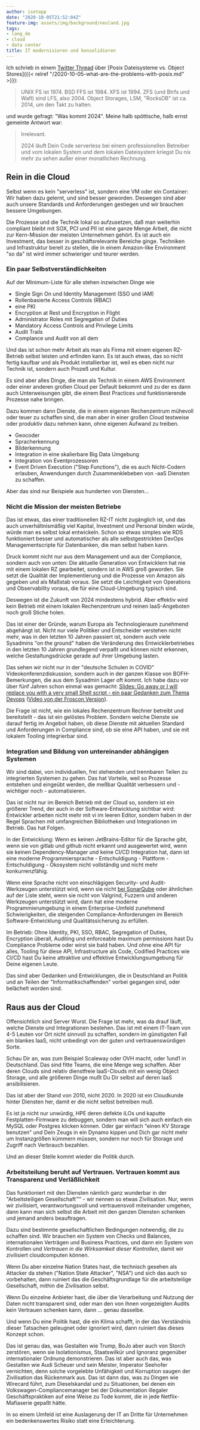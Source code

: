 ```yaml
---
author: isotopp
date: "2020-10-05T21:52:04Z"
feature-img: assets/img/background/neuland.jpg
tags:
- lang_de
- cloud
- data center
title: IT modernisieren und konsolidieren
---
```

Ich schrieb in einem [Twitter Thread](https://twitter.com/isotopp/status/1313084134168944640) über [Posix Dateisysteme vs. Object Stores]({{< relref "/2020-10-05-what-are-the-problems-with-posix.md" >}}):

> UNIX FS ist 1974.
> BSD FFS ist 1984.
> XFS ist 1994.
> ZFS (und Btrfs und Wafl) sind LFS, also 2004.
> Object Storages, LSM, "RocksDB" ist ca. 2014, um den Takt zu halten.

und wurde gefragt: "Was kommt 2024". Meine halb spöttische, halb ernst gemeinte Antwort war:

> Irrelevant.
>
> 2024 läuft Dein Code serverless bei einem professionellen Betreiber und vom lokalen System und dem lokalen Dateisystem kriegst Du nix mehr zu sehen außer einer monatlichen Rechnung.

## Rein in die Cloud

Selbst wenn es kein "serverless" ist, sondern eine VM oder ein Container: Wir haben dazu gelernt, und sind besser geworden. Deswegen sind aber auch unsere Standards und Anforderungen gestiegen und wir brauchen bessere Umgebungen.

Die Prozesse und die Technik lokal so aufzusetzen, daß man weiterhin compliant bleibt mit SOX, PCI und PII ist eine ganze Menge Arbeit, die nicht zur Kern-Mission der meisten Unternehmen gehört. Es ist auch ein Investment, das besser in geschäftsrelevante Bereiche ginge. Techniken und Infrastruktur bereit zu stellen, die in einem Amazon-like Environment "so da" ist wird immer schwieriger und teurer werden.

### Ein paar Selbstverständlichkeiten

Auf der Minimum-Liste für alle stehen inzwischen Dinge wie

- Single Sign On und Identity Management (SSO und IAM)
- Rollenbasierte Access Controls (RBAC)
- eine PKI
- Encryption at Rest und Encryption in Flight
- Administrator Roles mit Segregation of Duties
- Mandatory Access Controls and Privilege Limits
- Audit Trails
- Complance und Audit von all dem

Und das ist schon mehr Arbeit als man als Firma mit einem eigenen RZ-Betrieb selbst leisten und erfinden kann. Es ist auch etwas, das so nicht fertig kaufbar und als Produkt installierbar ist, weil es eben nicht nur Technik ist, sondern auch Prozeß und Kultur.

Es sind aber alles Dinge, die man als Technik in einem AWS Environment oder einer anderen großen Cloud per Default bekommt und zu der es dann auch Unterweisungen gibt, die einem Best Practices und funktionierende Prozesse nahe bringen.

Dazu kommen dann Dienste, die in einem eigenen Rechenzentrum mühevoll oder teuer zu schaffen sind, die man aber in einer großen Cloud testweise oder produktiv dazu nehmen kann, ohne eigenen Aufwand zu treiben.

- Geocoder
- Spracherkennung
- Bilderkennung
- Integration in eine skalierbare Big Data Umgebung
- Integration von Eventprozessoren
- Event Driven Execution ("Step Functions"), die es auch Nicht-Codern erlauben, Anwendungen durch Zusammenklebeben von -aaS Diensten zu schaffen.

Aber das sind nur Beispiele aus hunderten von Diensten...

### Nicht die Mission der meisten Betriebe

Das ist etwas, das einer traditionellen RZ-IT nicht zugänglich ist, und das auch unverhältnismäßig viel Kapital, Investment und Personal binden würde, würde man es selbst lokal entwickeln. Schon so etwas simples wie RDS funktioniert besser und automatischer als alle selbstgestrickten DevOps Managementscripte für Datenbanken, die man selbst haben kann.

Druck kommt nicht nur aus dem Management und aus der Compliance, sondern auch von unten: Die aktuelle Generation von Entwicklern hat nie mit einem lokalen RZ gearbeitet, sondern ist in AWS groß geworden. Sie setzt die Qualität der Implementierung und die Prozesse von Amazon als gegeben und als Maßstab voraus. Sie setzt die Leichtigkeit von Operations und Observability voraus, die für eine Cloud-Umgebung typisch sind.

Deswegen ist die Zukunft von 2024 mindestens hybrid. Aber effektiv wird kein Betrieb mit einem lokalen Rechenzentrum und reinen IaaS-Angeboten noch groß Stiche holen.

Das ist einer der Gründe, warum Europa als Technologieraum zunehmend abgehängt ist. Nicht nur viele Politiker und Entscheider verstehen nicht mehr, was in den letzten 10 Jahren passiert ist, sondern auch viele Sysadmins "on the ground" haben die Veränderung des Entwicklerbetriebes in den letzten 10 Jahren grundlegend verpaßt und können nicht erkennen, welche Gestaltungsdrücke gerade auf ihrer Umgebung lasten.

Das sehen wir nicht nur in der "deutsche Schulen in COVID" Videokonferenzdiskussion, sondern auch in der ganzen Klasse von BOFH-Bemerkungen, die aus dem Sysadmin Lager oft kommt. Ich habe dazu vor über fünf Jahren schon einmal was gemacht: [Slides: Go away or I will replace you with a very small Shell script - ein paar Gedanken zum Thema Devops](https://www.slideshare.net/isotopp/go-away-or-i-will-replace-you-with-a-little-shell-script#2) ([Video von der Froscon Version](https://media.ccc.de/v/froscon2015-1500-go_away_or_i_will_replace_you_with_a_very_little_shell_script)).

Die Frage ist nicht, wie ein lokales Rechenzentrum Rechner betreibt und bereitstellt - das ist ein gelöstes Problem. Sondern welche Dienste sie darauf fertig im Angebot haben, ob diese Dienste mit aktuellen Standard und Anforderungen in Compliance sind, ob sie eine API haben, und sie mit lokalem Tooling integrierbar sind.

### Integration und Bildung von untereinander abhängigen Systemen

Wir sind dabei, von individuellen, frei stehenden und trennbaren Teilen zu integrierten Systemen zu gehen. Das hat Vorteile, weil so Prozesse entstehen und eingeübt werden, die meßbar Qualität verbessern und - wichtiger noch - automatisieren.

Das ist nicht nur im Bereich Betrieb mit der Cloud so, sondern ist ein größerer Trend, der auch in der Software-Entwicklung sichtbar wird: Entwickler arbeiten nicht mehr mit vi im leeren Editor, sondern haben in der Regel Sprachen mit umfangreichen Bibliotheken und Integrationen im Betrieb. Das hat Folgen.

In der Entwicklung: Wenn es keinen JetBrains-Editor für die Sprache gibt, wenn sie von gitlab und github nicht erkannt und ausgewertet wird, wenn sie keinen Dependency-Manager und keine CI/CD Integration hat, dann ist eine moderne Programmiersprache - Entschuldigung - Plattform - Entschuldigung - Ökosystem nicht vollständig und nicht mehr konkurrenzfähig.

Wenn eine Sprache nicht von einschlägigen Security- und Audit-Werkzeugen unterstützt wird, wenn sie nicht [bei SonarQube](https://www.sonarqube.org/features/multi-languages/) oder ähnlichen auf der Liste steht, wenn sie nicht von Valgrind, Fuzzern und anderen Werkzeugen unterstützt wird, dann hat eine moderne Programmierumgebung in einem Enterprise-Umfeld zunehmend Schwierigkeiten, die steigenden Compliance-Anforderungen im Bereich Software-Entwicklung und Qualitätssicherung zu erfüllen.

Im Betrieb: Ohne Identity, PKI, SSO, RBAC, Segregation of Duties, Encryption überall, Auditing und enforceable maximum permissions hast Du Compliance Probleme oder wirst sie bald haben. Und ohne eine API für alles, Tooling für diese API, Infrastructure als Code, Codified Practices wie CI/CD hast Du keine attraktive und effektive Entwicklungsumgebung für Deine eigenen Leute.

Das sind aber Gedanken und Entwicklungen, die in Deutschland an Politik und an Teilen der "Informatikschaffenden" vorbei gegangen sind, oder belächelt worden sind.

## Raus aus der Cloud

Offensichtlich sind Server Wurst. Die Frage ist mehr, was da drauf läuft, welche Dienste und Integrationen bestehen. Das ist mit einem IT-Team von 4-5 Leuten vor Ort nicht sinnvoll zu schaffen, sondern im günstigsten Fall ein blankes IaaS, nicht unbedingt von der guten und vertrauenswürdigen Sorte.

Schau Dir an, was zum Beispiel Scaleway oder OVH macht, oder 1und1 in Deutschland. Das sind fitte Teams, die eine Menge weg schaffen. Aber deren Clouds sind relativ dienstfreie IaaS-Clouds mit ein wenig Object Storage, und alle größeren Dinge mußt Du Dir selbst auf deren IaaS ansibilisieren.

Das ist aber der Stand von 2010, nicht 2020. In 2020 ist ein Cloudkunde hinter Diensten her, damit er die nicht selbst betreiben muß.

Es ist ja nicht nur unwürdig, HPE deren defekte iLOs und kaputte Festplatten-Firmware zu debuggen, sondern man will sich auch einfach ein MySQL oder Postgres klicken können. Oder gar einfach "einen KV Storage benutzen" und Dein Zeugs in ein Dynamo kippen und Dich gar nicht mehr um Instanzgrößen kümmern müssen, sondern nur noch für Storage und Zugriff nach Verbrauch bezahlen.

Und an dieser Stelle kommt wieder die Politik durch.

### Arbeitsteilung beruht auf Vertrauen. Vertrauen kommt aus Transparenz und Verläßlichkeit

Das funktioniert mit den Diensten nämlich ganz wunderbar in der "Arbeitsteiligen Gesellschaft™" - wir nennen so etwas Zivilisation. Nur, wenn wir zivilisiert, verantwortungsvoll und vertrauensvoll miteinander umgehen, dann kann man sich selbst die Arbeit mit den ganzen Diensten schenken und jemand anders beauftragen.

Dazu sind bestimmte gesellschaftlichen Bedingungen notwendig, die zu schaffen sind. Wir brauchen ein System von Checks und Balances, internationalen Verträgen und Business Practices, und dann ein System von Kontrollen und *Vertrauen in die Wirksamkeit dieser Kontrollen*, damit wir zivilisiert cloudcomputen können.

Wenn Du aber einzelne Nation States hast, die technisch gesehen als Attacker da stehen ("Nation State Attacker", "NSA") und sich das auch so vorbehalten, dann ruiniert das die Geschäftsgrundlage für die arbeitsteilige Gesellschaft, mithin die Zivilisation selbst. 

Wenn Du einzelne Anbieter hast, die über die Verarbeitung und Nutzung der Daten nicht transparent sind, oder man den von ihnen vorgezeigten Audits kein Vertrauen schenken kann, dann ... genau dasselbe.

Und wenn Du eine Politik hast, die ein Klima schafft, in der das Verständnis dieser Tatsachen geleugnet oder ignoriert wird, dann ruiniert das dieses Konzept schon.

Das ist genau das, was Gestalten wie Trump, BoJo aber auch von Storch zerstören, wenn sie Isolationismus, Staatswilkür und Ignoranz gegenüber internationaler Ordnung demonstrieren. Das ist aber auch das, was Gestalten wie Audi Scheuer und sein Meister, Imperator Seehofer vernichten, denn solche vorgelebte Unfähigkeit und Korruption saugen der Zivilisation das Rückenmark aus. Das ist dann das, was zu Dingen wie Wirecard führt, zum Dieselskandal und zu Situationen, bei denen ein Volkswagen-Compliancemanager bei der Dokumentation illegaler Geschäftspraktiken auf eine Weise zu Tode kommt, die in jede Netflix-Mafiaserie gepaßt hätte.

In so einem Umfeld ist eine Auslagerung der IT an Dritte für Unternehmen ein bedenkenswertes Risiko statt eine Erleichterung.
